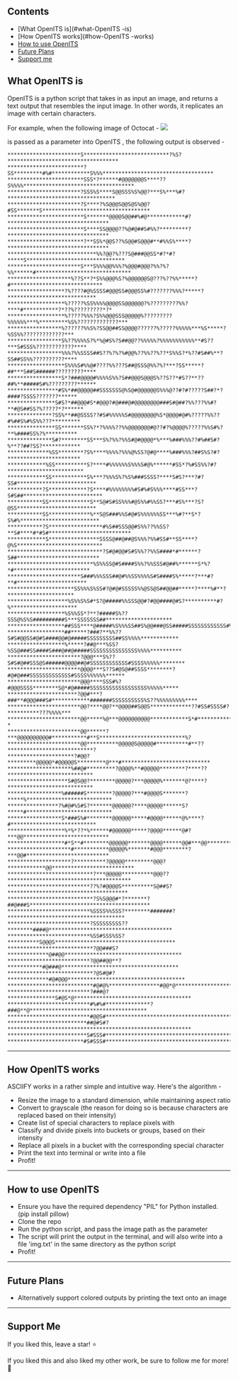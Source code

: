 
## Contents
- [What OpenITS  is](#what-OpenITS -is)
- [How OpenITS  works](#how-OpenITS -works)
- [How to use OpenITS ](#how-to-use-OpenITS )
- [Future Plans](#future-plans)
- [Support me](#support-me)

## What OpenITS  is
OpenITS  is a python script that takes in as input an image, and returns a text output that resembles the input image.
In other words, it replicates an image with certain characters.

For example, when the following image of Octocat - 
![](https://github.com/cumtlzc/asciify/blob/master/1.jpg)

is passed as a parameter into OpenITS , the following output is observed -

```
***********************S***************************?%S?***********************************
************************?SS*********#%#************S%%%***********************************
************************SSS*?******#@@@@@@@S****??S%%%%***********************************
***********************?SSS%S****S@@SSS%S%@@?***S%***%#?**********************************
***********************?S****?%S@@@S@@S@S%@@?#SS*******S**********************************
************************S*******@@@@S@@##%#@************#?********************************
************************S****SS@@@@??%@#@##S#%%?*********?********************************
************************?**SS%*@@S??%S@@#S@@@#**#%%S%****?********************************
****************************%%?@@?%???S@###@@SS*#?*#?*****S*******************************
***********************S***S%%%@@%%%?%@@@#@@@?%%?%?%%******#******************************
********************%??S**?*S%%@@@%S?%@@@@@@S@???%??%%*****?#*****************************
******************?%????#@%SSSS#@@@SS#@@@SS%#???????%%%?*****?****************************
******************%?????%SS%%%%@@@@SS@@@@@@?%?????????%%?****#***********?*??%?????????*?*
******************%?????%%%?S%%@@@SSS@@@@@%?????????%%%%%%***%*********%S%?????????????***
*****************%??????%%S%?SS@@##SS@@@@??????%?????%%%%%***%S*****?%SS%%?????????????***
*****************S%??%%%%S?%*%@#S%?S##@@??%%%%%?%%%%%%%%%%%**#S??***S#SSS%????????????****
*****************%%%?%%SSSS##S??%?%?%#@@%??%%??%??*S%%S?*%??#S##%**?SS##SS%%??????????****
******************S%%%S#%%@#????%%???S##@SSS@%%?%?***?SS*****?##***S##S######?????????****
*****************S*?###@@@@#%%%%S%%?S##@@@S@@@S%??S??*#S??**??##%**#####S#%?????????******
****************#S%*##@@@@@##SSSSSSS@%S@#@@@@@@S%%%@??#?#?????S##?*?####?SSSS???????******
***************S#S?*##@@@#S*#@@@?#@###@#@@@@@@@@###S#@##?%%???%%#?**#@S##SS?%?????*?******
**************?SS%**##@SSSS??#S#%%%%%S#@@@@@@@@%S*@@@@#@#%?????%%??#%##S%#%S%%???*********
***************SS*******SS%?*?%%%%??%%@@@@@@@#@??#?%@@@@%?????%%S#%?**%####SS%?%**********
**************S#?********SS***S%?%%?%%S#@#@@@@*%***%###%%%??#%##S#?%**??##?SS?************
*************%SS********?S%****%%%%?%%%@%SS?@#@****%###%%%?##S%S?#?***********************
************%SS**********S?****#%%%%%%S%%%S#@%******#SS*?%#SS%%?#?************************
************SS***********S%***?%%%S%?%S%###SSSS?****S#S?***?#?SS#*************************
***********?S************?S****#%%%%%%%%#S#%#S%%%****#SS***?S#S##*************************
***********SS*************S**S@#S#SS%%%#@S%%#%%SS?***#S%***?S?@SS*************************
***********SS*************%**S@S###%%S#@#S%%%%%%SS***%#?**S*?S%#%*************************
***********?S*****************#%S##SSS@@#S%%??%%SS?**S#****#*#S#**************************
************S****************SSSS@##@##@S%%%?%%#SS#**SS****?@%S***************************
******************************?S#@#@@#S#S%%??%%S####*#******?S##**************************
***************************%S%%SS@#S####S%%?%%SSS#@##%******S*%?*#************************
***********************S###%%%SSS##@#%%SS%%%%S#S####S%*****?***#?**#**********************
*********************SS%%%S%SS#?@#@#SSSSS%%@SS@S##@@##*****?****%#**?*********************
*******************%S%%S%S#*S?@#####%%SSS@@#?#@@####@#S?**********#?%*********************
******************%S%%SS*?**?#####S%??SSS@%S%S##########S***SSSSSSS##*********************
******************##SSS****@#####%S%%%SS##S%@@###@SS#####SSSSSSSSSSSS#%%%%****************
******************##*****?###?**%%??S#S#@@SS#@#S####@@#@#####SSSSSSSSS##SS%%%%************
******************%*****?##@***%SS?%SS@###SS####S###@##@#####SSSSSSSSSSSSSSS%%%%**********
***********************?@@@***S%??S#S#@##SSS@S######@@@@##@#SSSSSSSSSSSS#SSSS%%%%%********
***********************@@@@***S??S#@S@##SSSS********?#@#@###SSSSSSSSSSSSS#SSSS%%%%%%******
***********************@@@****SSS#%?#@@@SSSS********S@*#@#####SSSSSSSSSSSSSSSSSS%%%%%*****
**********************?@@#***?###**#@@@###S#************#######SSSSSSSSSS%S??%%%%%%%%%****
***********************@@?****@@?**@@@@##S@@S*************??#SS#SSSS#?**********???%%%%***
***********************@@*****%@***@@@@@@@@@@************S*#**************************%%?*
***********************@@******?***@@@@@@@@@@#***********#**S***************************%?
***********************@@**********@@@@@S@@@@@#**********#**??***************************?
*********************?#@@?*********@@@@@*#@@@@@S*********@***#****************************
********************%##@#*********?@@@@%**#@@@@@********?****??***************************
*******************S#@S@@?********@@@@@?***@@@@@%*******@?****?***************************
*****************%######S********?@@@@@?***#@@@@S*******?*****%***************************
****************?%#@#%S#S?*******@@@@@@?****@@@@@******S?*****#***************************
*****************S*###S%#********@@@@@@*****#@@@@******@%****?#***************************
******************%*%*??*%******#@@@@@@*****?@@@@******@#?***@@***************************
******************#*S**#********@@@@@@*******@@@@******@@#***@@***************************
********************#***********@@@@@%*******#@@@********?***@@#**************************
********************?**********?@@@@@*********@@@?************@@**************************
***************************?***@@@@@**********@@@??***************************************
**************************??%?#@@@@S**********S@##S?**************************************
***************************?S%S@@@#*?*******?##@###S**************************************
**************************%SSSS%%SSS?********#######?*************************************
**************************?SSSSSSSSS??********####@***************************************
**************************%SS#SSS%SS?**********S@@@S**************************************
***************************?@@###S?*************@##@@*************************************
**************************?@@##@@**?***********#@###@*************************************
***************************?@S#@#?*************#@#@@@*************************************
***************************#@#@%****************#@@*@*************************************
**************************?###@?***************S#@S*@*************************************
**************************#%#%#**************?###@**@*************************************
**************************#@@S#***********************************************************
*************************##@#S#?**********************************************************
*************************S#SSS#***********************************************************
************************#S#SSS#***********************************************************
```
-------------------------------------------------------------------------------------------------------
## How OpenITS  works
ASCIIFY works in a rather simple and intuitive way.
Here's the algorithm -
- Resize the image to a standard dimension, while maintaining aspect ratio
- Convert to grayscale (the reason for doing so is because characters are replaced based on their intensity)
- Create list of special characters to replace pixels with
- Classify and divide pixels into buckets or groups, based on their intensity
- Replace all pixels in a bucket with the corresponding special character
- Print the text into terminal or write into a file
- Profit!

-------------------------------------------------------------------------------------------------------
## How to use OpenITS 
- Ensure you have the required dependency "PIL" for Python installed. (pip install pillow)
- Clone the repo
- Run the python script, and pass the image path as the parameter
- The script will print the output in the terminal, and will also write into a file 'img.txt' in the same directory as the python script
- Profit!

-------------------------------------------------------------------------------------------------------
## Future Plans
- Alternatively support colored outputs by printing the text onto an image

-------------------------------------------------------------------------------------------------------
## Support Me
If you liked this, leave a star! :star:

If you liked this and also liked my other work, be sure to follow me for more! :slightly_smiling_face:
